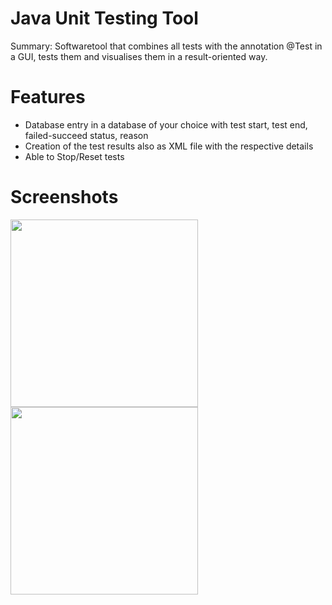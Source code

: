 # Java Unit Testing Tool
Summary: Softwaretool that combines all tests with the annotation @Test in a GUI, tests them and visualises them in a result-oriented way.

# Features

- Database entry in a database of your choice with test start, test end, failed-succeed status, reason
- Creation of the test results also as XML file with the respective details
- Able to Stop/Reset tests


# Screenshots

<div align="center">
    <img  src="https://user-images.githubusercontent.com/65668541/142711505-f3879bff-c046-4cb5-8c0a-69b8775fb688.jpg" width="300px" align="left"  </img> 
</div>
<div align="center">
    <img src="https://user-images.githubusercontent.com/65668541/142711627-0e7b1196-5a75-47ad-8230-ece66e175707.jpg" width="300px" align="left"  </img> 
</div>





